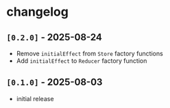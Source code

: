 # changelog

## `[0.2.0]` - 2025-08-24

- Remove `initialEffect` from `Store` factory functions
- Add `initialEffect` to `Reducer` factory function

## `[0.1.0]` - 2025-08-03

- initial release
